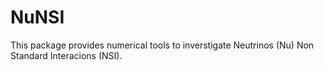 # NuNSI
This package provides numerical tools to inverstigate Neutrinos (Nu) Non Standard Interacions (NSI).

